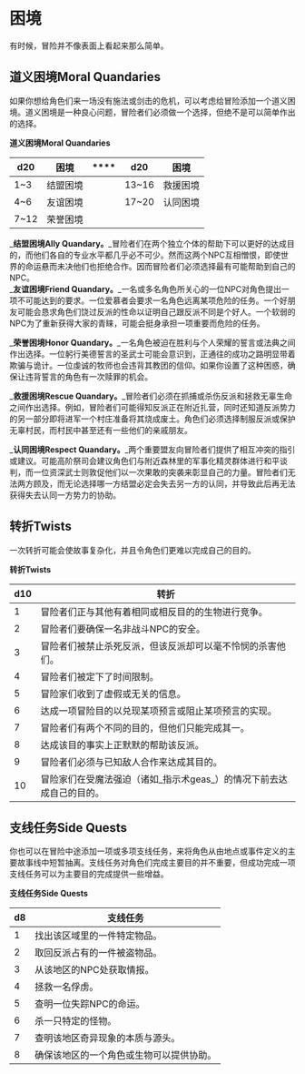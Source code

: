 # 困境

有时候，冒险并不像表面上看起来那么简单。

## **道义困境Moral Quandaries**

&#x20;   如果你想给角色们来一场没有施法或剑击的危机，可以考虑给冒险添加一个道义困境。道义困境是一种良心问题，冒险者们必须做一个选择，但绝不是可以简单作出的选择。

**道义困境Moral Quandaries**

| **d20** | **困境** |  ****  | **d20** | **困境** |
| ------- | ------ | ------ | ------- | ------ |
| 1\~3    | 结盟困境   |        | 13\~16  | 救援困境   |
| 4\~6    | 友谊困境   |        | 17\~20  | 认同困境   |
| 7\~12   | 荣誉困境   |        |         |        |

&#x20;   _**结盟困境Ally Quandary。**_冒险者们在两个独立个体的帮助下可以更好的达成目的，而他们各自的专业水平都几乎必不可少。然而这两个NPC互相憎恨，即使世界的命运悬而未决他们也拒绝合作。因而冒险者们必须选择最有可能帮助到自己的NPC。\
&#x20;   _**友谊困境Friend Quandary。**_一名或多名角色所关心的一位NPC对角色提出一项不可能达到的要求。一位爱慕者会要求一名角色远离某项危险的任务。一个好朋友可能会恳求角色们饶过反派的性命以证明自己跟反派不同是个好人。一个软弱的NPC为了重新获得大家的青睐，可能会挺身承担一项重要而危险的任务。

&#x20;   _**荣誉困境Honor Quandary。**_一名角色被迫在胜利与个人荣耀的誓言或法典之间作出选择。一位躬行美德誓言的圣武士可能会意识到，正通往的成功之路明显带着欺骗与诡计。一位虔诚的牧师也会违背其教团的信仰。如果你设置了这种困惑，确保让违背誓言的角色有一次赎罪的机会。

&#x20;   _**救援困境Rescue Quandary。**_冒险者们必须在抓捕或杀伤反派和拯救无辜生命之间作出选择。例如，冒险者们可能得知反派正在附近扎营，同时还知道反派势力的另一部分即将进军一个村庄准备将其烧成废土。角色们必须选择制服反派或保护无辜村民，而村民中甚至还有一些他们的亲戚朋友。

&#x20;   _**认同困境Respect Quandary。**_两个重要盟友向冒险者们提供了相互冲突的指引或建议。可能高阶祭司会建议角色们与附近森林里的军事化精灵群体进行和平谈判，而一位资深武士则敦促他们以一次果敢的突袭来彰显自己的力量。冒险者们无法两方顾及，而无论选择哪一方结盟必定会失去另一方的认同，并导致此后再无法获得失去认同一方势力的协助。

## **转折Twists**

&#x20;   一次转折可能会使故事复杂化，并且令角色们更难以完成自己的目的。

**转折Twists**

| **d10** | **转折**                                |
| ------- | ------------------------------------- |
| 1       | 冒险者们正与其他有着相同或相反目的的生物进行竞争。             |
| 2       | 冒险者们要确保一名非战斗NPC的安全。                   |
| 3       | 冒险者们被禁止杀死反派，但该反派却可以毫不怜悯的杀害他们。         |
| 4       | 冒险者们被定下了时间限制。                         |
| 5       | 冒险家们收到了虚假或无关的信息。                      |
| 6       | 达成一项冒险目的以兑现某项预言或阻止某项预言的实现。            |
| 7       | 冒险者们有两个不同的目的，但他们只能完成其一。               |
| 8       | 达成该目的事实上正默默的帮助该反派。                    |
| 9       | 冒险者们必须与已知敌人合作来达成其目的。                  |
| 10      | 冒险家们在受魔法强迫（诸如_指示术geas_）的情况下前去达成自己的目的。 |

## **支线任务Side Quests**

&#x20;   你也可以在冒险中途添加一项或多项支线任务，来将角色从由地点或事件定义的主要故事线中短暂抽离。支线任务对角色们完成主要目的并不重要，但成功完成一项支线任务可以为主要目的完成提供一些增益。

**支线任务Side Quests**

| **d8** | **支线任务**             |
| ------ | -------------------- |
| 1      | 找出该区域里的一件特定物品。       |
| 2      | 取回反派占有的一件被盗物品。       |
| 3      | 从该地区的NPC处获取情报。       |
| 4      | 拯救一名俘虏。              |
| 5      | 查明一位失踪NPC的命运。        |
| 6      | 杀一只特定的怪物。            |
| 7      | 查明该地区奇异现象的本质与源头。     |
| 8      | 确保该地区的一个角色或生物可以提供协助。 |

